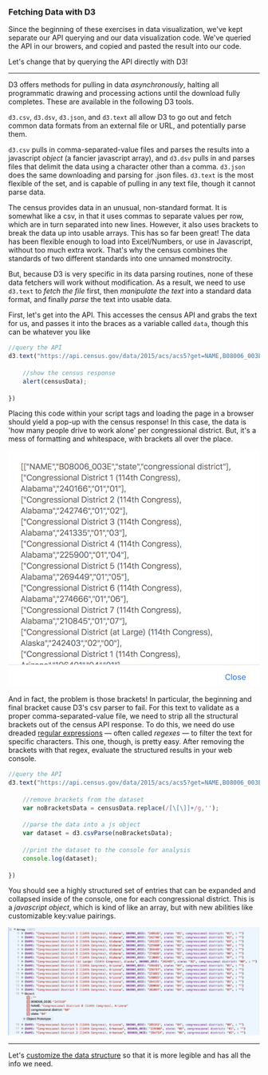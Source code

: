 ### Fetching Data with D3

Since the beginning of these exercises in data visualization, we've kept separate our API querying and our data visualization code. We've queried the API in our browers, and copied and pasted the result into our code.

Let's change that by querying the API directly with D3!

-----

D3 offers methods for pulling in data *asynchronously*, halting all programmatic drawing and processing actions until the download fully completes. These are available in the following D3 tools.

`d3.csv`, `d3.dsv`, `d3.json`, and `d3.text` all allow D3 to go out and fetch common data formats from an external file or URL, and potentially parse them.

`d3.csv` pulls in comma-separated-value files and parses the results into a javascript *object* (a fancier javascript array), and `d3.dsv` pulls in and parses files that delimit the data using a character other than a comma. `d3.json` does the same downloading and parsing for .json files. `d3.text` is the most flexible of the set, and is capable of pulling in any text file, though it cannot parse data.

The census provides data in an unusual, non-standard format. It is somewhat like a csv, in that it uses commas to separate values per row, which are in turn separated into new lines. However, it also uses brackets to break the data up into usable arrays. This has so far been great! The data has been flexible enough to load into Excel/Numbers, or use in Javascript, without too much extra work. That's why the census combines the standards of  two different standards into one unnamed monstrocity.

But, because D3 is very specific in its data parsing routines, none of these data fetchers will work without modification. As a result, we need to use `d3.text` to *fetch the file* first, then *manipulate the text* into a standard data format, and finally *parse* the text into usable data.

First, let's get into the API. This accesses the census API and grabs the text for us, and passes it into the braces as a variable called `data`, though this can be whatever you like

```js
//query the API
d3.text("https://api.census.gov/data/2015/acs/acs5?get=NAME,B08006_003E&for=congressional%20district", function(censusData) {
	
	//show the census response
	alert(censusData);

})
```

Placing this code within your script tags and loading the page in a browser should yield a pop-up with the census response! In this case, the data is 'how many people drive to work alone' per congressional district. But, it's a mess of formatting and whitespace, with brackets all over the place.

![unparsed response](unparsedObject.png)

And in fact, the problem is those brackets! In particular, the beginning and final bracket cause D3's csv parser to fail. For this text to validate as a proper comma-separated-value file, we need to strip all the structural brackets out of the census API response. To do this, we need do use dreaded [regular expressions](https://regexr.com) — often called *regexes* — to filter the text for specific characters. This one, though, is pretty easy. After removing the brackets with that regex, evaluate the structured results in your web console.

```js
//query the API
d3.text("https://api.census.gov/data/2015/acs/acs5?get=NAME,B08006_003E&for=congressional%20district", function(censusData) {
	
	//remove brackets from the dataset
	var noBracketsData = censusData.replace(/[\[\]]+/g,'');

	//parse the data into a js object
	var dataset = d3.csvParse(noBracketsData);
	
	//print the dataset to the console for analysis
	console.log(dataset);

})
```

You should see a highly structured set of entries that can be expanded and collapsed inside of the console, one for each congressional district. This is a *javascript object*, which is kind of like an array, but with new abilities like customizable key:value pairings. 

![response](responseObject.png)

-----

Let's [customize the data structure](structure.md) so that it is more legible and has all the info we need.

